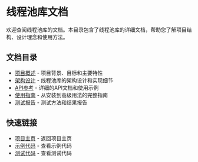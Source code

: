 # 线程池库文档

欢迎查阅线程池库的文档。本目录包含了线程池库的详细文档，帮助您了解项目结构、设计理念和使用方法。

## 文档目录

- [项目概述](project_overview.md) - 项目背景、目标和主要特性
- [架构设计](architecture.md) - 线程池库的架构设计和实现细节
- [API参考](api_reference.md) - 详细的API文档和使用示例
- [使用指南](user_guide.md) - 从安装到高级用法的完整指南
- [测试报告](test_report.md) - 测试方法和结果报告

## 快速链接

- [项目主页](../README.md) - 返回项目主页
- [示例代码](../examples/) - 查看示例代码
- [测试代码](../tests/) - 查看测试代码
